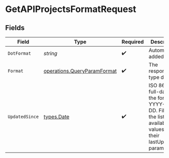 # GetAPIProjectsFormatRequest


## Fields

| Field                                                                                                                | Type                                                                                                                 | Required                                                                                                             | Description                                                                                                          |
| -------------------------------------------------------------------------------------------------------------------- | -------------------------------------------------------------------------------------------------------------------- | -------------------------------------------------------------------------------------------------------------------- | -------------------------------------------------------------------------------------------------------------------- |
| `DotFormat`                                                                                                          | *string*                                                                                                             | :heavy_check_mark:                                                                                                   | Automatically added                                                                                                  |
| `Format`                                                                                                             | [operations.QueryParamFormat](../../models/operations/queryparamformat.md)                                           | :heavy_check_mark:                                                                                                   | The response type desired.                                                                                           |
| `UpdatedSince`                                                                                                       | [types.Date](../../types/date.md)                                                                                    | :heavy_check_mark:                                                                                                   | ISO 8601 full-date in the format YYYY-MM-DD. Filters the list of available ID values by their lastUpdated parameter. |